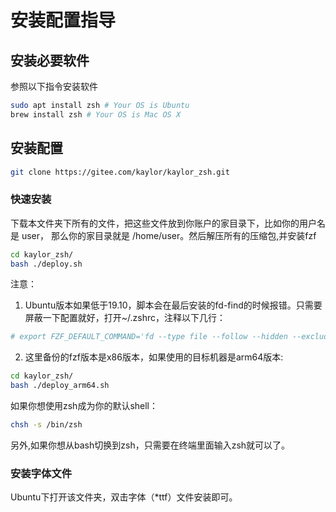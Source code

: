 # 安装配置指导

## 安装必要软件

参照以下指令安装软件
```bash
sudo apt install zsh # Your OS is Ubuntu
brew install zsh # Your OS is Mac OS X
```

## 安装配置

```bash
git clone https://gitee.com/kaylor/kaylor_zsh.git
```

### 快速安装

下载本文件夹下所有的文件，把这些文件放到你账户的家目录下，比如你的用户名是 user， 那么你的家目录就是 /home/user。然后解压所有的压缩包,并安装fzf  
```bash
cd kaylor_zsh/
bash ./deploy.sh
```
注意： 
1. Ubuntu版本如果低于19.10，脚本会在最后安装的fd-find的时候报错。只需要屏蔽一下配置就好，打开~/.zshrc，注释以下几行：

```bash
# export FZF_DEFAULT_COMMAND='fd --type file --follow --hidden --exclude .git --color=always'
```
2. 这里备份的fzf版本是x86版本，如果使用的目标机器是arm64版本:  
```bash
cd kaylor_zsh/
bash ./deploy_arm64.sh
```

如果你想使用zsh成为你的默认shell：
```bash
chsh -s /bin/zsh
```
另外,如果你想从bash切换到zsh，只需要在终端里面输入zsh就可以了。

### 安装字体文件
Ubuntu下打开该文件夹，双击字体（*ttf）文件安装即可。

